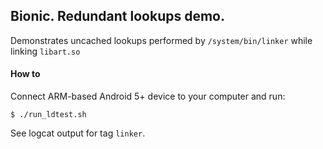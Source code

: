 ## Bionic. Redundant lookups demo.
Demonstrates uncached lookups performed by `/system/bin/linker` while linking `libart.so`

#### How to
Connect ARM-based Android 5+ device to your computer and run:
```
$ ./run_ldtest.sh
```
See logcat output for tag `linker`.

